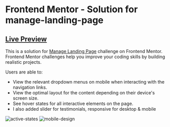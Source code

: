 # Frontend Mentor - Solution for manage-landing-page

## [Live Preview](https://manage-landing-page93.netlify.app)

This is a solution for [Manage Landing Page](https://www.frontendmentor.io/solutions/manage-landing-page-3VNXoC_r96) challenge on Frontend Mentor. Frontend Mentor challenges help you improve your coding skills by building realistic projects.

Users are able to:

- View the relevant dropdown menus on mobile when interacting with the navigation links. 
- View the optimal layout for the content depending on their device's screen size. 
- See hover states for all interactive elements on the page.
- I also added slider for testimonials, responsive for desktop & mobile

![active-states](https://user-images.githubusercontent.com/110178135/209719650-23ba1b13-8f9e-4ae2-bdb3-72149c1be00a.jpg)
![mobile-design](https://user-images.githubusercontent.com/110178135/209719667-928f0efa-bbfb-41db-9694-4cfff04b9871.jpg)
